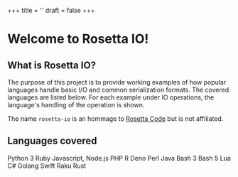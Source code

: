 +++
title = ''
draft = false
+++

# Welcome to Rosetta IO!

## What is Rosetta IO?

The purpose of this project is to provide working examples of how popular languages handle basic I/O and common serialization formats. The covered languages are listed below. For each example under IO operations, the language's handling of the operation is shown.

The name `rosetta-io` is an hommage to [Rosetta Code](https://rosettacode.org/wiki/Rosetta_Code) but is not affiliated.

## Languages covered

 Python 3
 Ruby
 Javascript, Node.js
 PHP
 R
 Deno
 Perl
 Java
 Bash 3
 Bash 5
 Lua
 C#
 Golang
 Swift
 Raku
 Rust
